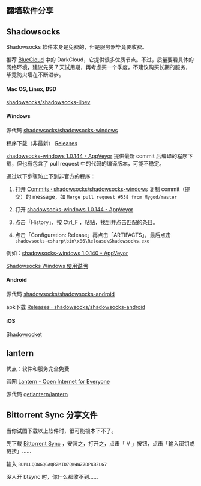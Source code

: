 翻墙软件分享
-------------

## Shadowsocks

Shadowsocks 软件本身是免费的，但是服务器毕竟要收费。

推荐 [BlueCloud](https://bluecloud.xyz/) 中的 DarkCloud，它提供很多优质节点。不过，质量要看具体的网络环境，建议先买 7 天试用期，再考虑买一个季度，不建议购买长期的服务，毕竟防火墙在不断进步。

#### Mac OS, Linux, BSD

[shadowsocks/shadowsocks-libev](https://github.com/shadowsocks/shadowsocks-libev)


#### Windows

源代码 [shadowsocks/shadowsocks-windows](https://github.com/shadowsocks/shadowsocks-windows/tree/master)

程序下载（非最新） [Releases](https://github.com/shadowsocks/shadowsocks-windows/releases)

[shadowsocks-windows 1.0.144 - AppVeyor](https://ci.appveyor.com/project/icylogic/shadowsocks-windows-l9mwe) 提供最新 commit 后编译的程序下载，但也有包含了 pull request 中的代码的编译版本，可能不稳定。

通过以下步骤防止下到非官方的程序：

1. 打开 [Commits · shadowsocks/shadowsocks-windows](https://github.com/shadowsocks/shadowsocks-windows/commits/master) 复制 commit（提交）的 message，如 `Merge pull request #538 from Mygod/master`

2. 打开 [shadowsocks-windows 1.0.144 - AppVeyor](https://ci.appveyor.com/project/icylogic/shadowsocks-windows-l9mwe)

3. 点击「History」，按 Ctrl_F ，粘贴，找到并点击匹配的条目。

4. 点击「Configuration: Release」再点击「ARTIFACTS」，最后点击 `shadowsocks-csharp\bin\x86\Release\Shadowsocks.exe`

例如：[shadowsocks-windows 1.0.140 - AppVeyor](https://ci.appveyor.com/project/icylogic/shadowsocks-windows-l9mwe/build/1.0.140/job/c8idljh94oq43v2p/artifacts)

[Shadowsocks Windows 使用说明](https://github.com/shadowsocks/shadowsocks-windows/wiki/Shadowsocks-Windows-%E4%BD%BF%E7%94%A8%E8%AF%B4%E6%98%8E)

#### Android

源代码 [shadowsocks/shadowsocks-android](https://github.com/shadowsocks/shadowsocks-android)

apk下载 [Releases · shadowsocks/shadowsocks-android](https://github.com/shadowsocks/shadowsocks-android/releases)

#### iOS

[Shadowrocket](https://itunes.apple.com/cn/app/shadowrocket/id932747118)

## lantern

优点：软件和服务完全免费

官网 [Lantern - Open Internet for Everyone](https://getlantern.org/)

源代码 [getlantern/lantern](https://github.com/getlantern/lantern)

## Bittorrent Sync 分享文件

当你试图下载以上软件时，很可能根本下不了。

先下载 [Bittorrent Sync](https://getsync.com/) ，安装之，打开之，点击「 V 」按钮，点击「输入密钥或链接」……

输入 `BUPLLQONGQGAQRZMID7QW4WZ7DPKBZLG7`

没人开 btsync 时，你什么都收不到……